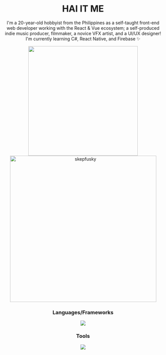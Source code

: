 <h1 align="center">HAI IT ME</h1>
<p align="center">
I'm a 20-year-old hobbyist from the Philippines as a self-taught front-end web developer working with the React & Vue ecosystem; a self-produced indie music producer, filmmaker,
a novice VFX artist, and a UI/UX designer! I'm currently learning C#, React Native, and Firebase ✨
</p>
  
<p align="center">
  <a href="https://github.com/anuraghazra/github-readme-stats">
      <img width="348" src="https://github-readme-stats.vercel.app/api/top-langs/?username=skepfusky&hide_title=true&layout=compact&theme=vue-dark&langs_count=10&hide_border=true&show_icons=true&include_all_commits=true&hide=json,html&line_height=16">
  </a>
  <img width="465" src="https://github-readme-streak-stats.herokuapp.com/?user=skepfusky&theme=vue-dark&hide_border=true" alt="skepfusky">
</p>
<h3 align="center">
  Languages/Frameworks
</h3>
<p align="center">
  <img src="https://skillicons.dev/icons?i=html,css,js,ts,py,cs,sass,tailwind,react,vue,svelte,nextjs,nuxt&perline=7">
</p>
<h3 align="center">Tools</h3>
<p align="center">
  <img src="https://skillicons.dev/icons?i=ps,ai,figma,bash,powershell,vim,vscode,visualstudio,git,docker,firebase&perline=7">
</p>
